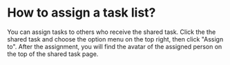 # How to assign a task list?
You can assign tasks to others who receive the shared task. Click the the shared task and choose the option menu on the top right, then click "Assign to". After the assignment, you will find the avatar of the assigned person on the top of the shared task page.
